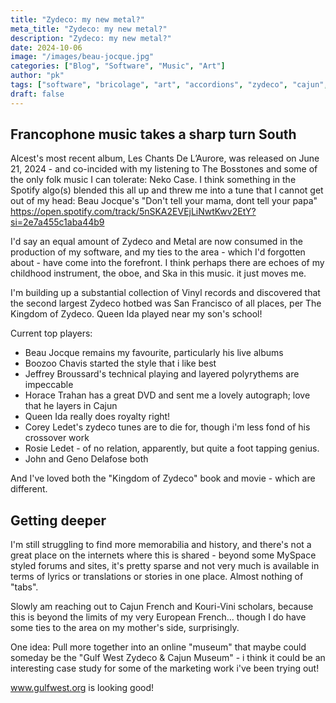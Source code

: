```yaml
---
title: "Zydeco: my new metal?"
meta_title: "Zydeco: my new metal?"
description: "Zydeco: my new metal?"
date: 2024-10-06
image: "/images/beau-jocque.jpg"
categories: ["Blog", "Software", "Music", "Art"]
author: "pk"
tags: ["software", "bricolage", "art", "accordions", "zydeco", "cajun", "instruments"]
draft: false
---
```


## Francophone music takes a sharp turn South

Alcest's most recent album, Les Chants De L’Aurore, was released on June 21, 2024 - and 
co-incided with my listening to The Bosstones and some of the only folk music I can tolerate: Neko Case. I think something in the Spotify algo(s) blended this all up and threw me into 
a tune that I cannot get out of my head: Beau Jocque's "Don't tell your mama, dont tell your papa"
https://open.spotify.com/track/5nSKA2EVEjLiNwtKwv2EtY?si=2e7a455c1aba44b9

I'd say an equal amount of Zydeco and Metal are now consumed in the production of my software,
and my ties to the area - which I'd forgotten about - have come into the forefront. I think 
perhaps there are echoes of my childhood instrument, the oboe, and Ska in this music. it 
just moves me.

I'm building up a substantial collection of Vinyl records and discovered that the second
largest Zydeco hotbed was San Francisco of all places, per The Kingdom of Zydeco. Queen
Ida played near my son's school!

Current top players:
- Beau Jocque remains my favourite, particularly his live albums
- Boozoo Chavis started the style that i like best
- Jeffrey Broussard's technical playing and layered polyrythems are impeccable
- Horace Trahan has a great DVD and sent me a lovely autograph; love that he layers in Cajun
- Queen Ida really does royalty right!
- Corey Ledet's zydeco tunes are to die for, though i'm less fond of his crossover work
- Rosie Ledet - of no relation, apparently, but quite a foot tapping genius.
- John and Geno Delafose both

And I've loved both the "Kingdom of Zydeco" book and movie - which are different.


## Getting deeper 

I'm still struggling to find more memorabilia and history, and there's not a great place
on the internets where this is shared - beyond some MySpace styled forums and sites, it's pretty
sparse and not very much is available in terms of lyrics or translations or stories in one place.
Almost nothing of "tabs". 

Slowly am reaching out to Cajun French and Kouri-Vini scholars, because this is beyond the limits of my very European French... though I do have some ties to the area on my mother's 
side, surprisingly.

One idea:
Pull more together into an online "museum" that maybe could someday be the 
"Gulf West Zydeco & Cajun Museum" - i think it could be an interesting case study for some of the marketing work i've been trying out!

www.gulfwest.org is looking good!
